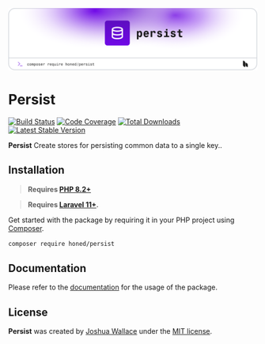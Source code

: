 <a href="https://honed.dev/persist">
    <picture>
        <source media="(prefers-color-scheme: dark)" srcset="art/header-dark.png">
        <img alt="" src="art/header-light.png">
    </picture>
</a>

# Persist

<p>
    <a href="https://github.com/honedlabs/persist/actions"><img src="https://github.com/honedlabs/persist/actions/workflows/tests.yml/badge.svg" alt="Build Status"></a>
    <a href="https://github.com/honedlabs/persist"><img src="https://raw.githubusercontent.com/honedlabs/persist/main/badge-coverage.svg" alt="Code Coverage"></a>
    <a href="https://packagist.org/packages/honed/persist"><img src="https://img.shields.io/packagist/dt/honed/persist" alt="Total Downloads"></a>
    <a href="https://packagist.org/packages/honed/persist"><img src="https://img.shields.io/packagist/v/honed/persist" alt="Latest Stable Version"></a>
</p>

**Persist** Create stores for persisting common data to a single key..

## Installation

> **Requires [PHP 8.2+](https://php.net/releases/)**

> **Requires [Laravel 11+](https://laravel.com/docs/releases).**

Get started with the package by requiring it in your PHP project using [Composer](https://getcomposer.org/).

```bash
composer require honed/persist
```

## Documentation

Please refer to the [documentation](https://honed.dev/persist) for the usage of the package.

## License

**Persist** was created by [Joshua Wallace](https://joshua-wallace.com) under the [MIT license](https://opensource.org/licenses/MIT).